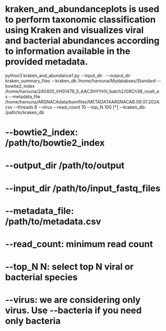 # kraken_and_abundanceplots is used to perform taxonomic classification using Kraken and visualizes viral and bacterial abundances according to information available in the provided metadata.

python3 kraken_and_abundance1.py --input_dir . --output_dir kraken_summary_files --kraken_db /home/harouna/Mydatabses/Standard --bowtie2_index /home/harouna/240405_VH01476_5_AAC3HYYHV_batch2/GRCh38_noalt_as --metadata_file /home/harouna/ARSNACAdata/bamfiles/METADATAARSNACAB.09.07.2024.csv --threads 8 --virus --read_count 10 --top_N 100
[*] --kraken_db: /path/to/kraken_db
# --bowtie2_index: /path/to/bowtie2_index
# --output_dir /path/to/output
# --input_dir /path/to/input_fastq_files
# --metadata_file: /path/to/metadata.csv
# --read_count: minimum read count
# --top_N N: select top N viral or bacterial species
# --virus: we are considering only virus. Use --bacteria if you need only bacteria
